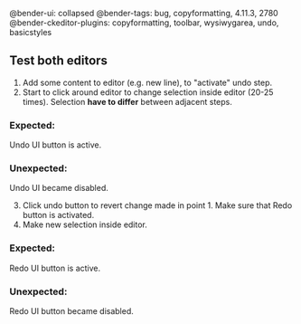 @bender-ui: collapsed
@bender-tags: bug, copyformatting, 4.11.3, 2780
@bender-ckeditor-plugins: copyformatting, toolbar, wysiwygarea, undo, basicstyles

## Test both editors

1. Add some content to editor (e.g. new line), to "activate" undo step.
2. Start to click around editor to change selection inside editor (20-25 times). Selection **have to differ** between
   adjacent steps.

### Expected:

Undo UI button is active.

### Unexpected:

Undo UI became disabled.

3. Click undo button to revert change made in point 1. Make sure that Redo button is activated.
4. Make new selection inside editor.

### Expected:

Redo UI button is active.

### Unexpected:

Redo UI button became disabled.
